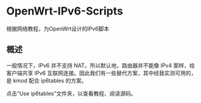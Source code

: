 # OpenWrt-IPv6-Scripts
根据网络教程，为OpenWrt设计的IPv6脚本

## 概述
一般情况下，IPv6 并不支持 NAT，所以默认地，路由器并不能像 IPv4 那样，给客户端共享 IPv6 互联网连接。因此我们有一些替代方案，其中经我实测可用的，是 kmod 配合 ip6tables 的方案。

点击“Use ip6tables”文件夹，以查看教程、阅读源码。


